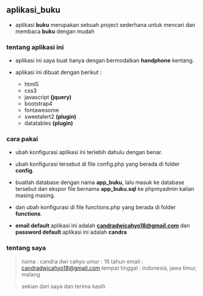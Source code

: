 ## aplikasi_buku

* aplikasi **buku** merupakan sebuah project sederhana untuk mencari dan membaca **buku** dengan mudah

### tentang aplikasi ini

* aplikasi ini saya buat hanya dengan bermodalkan **handphone** kentang.

* aplikasi ini dibuat dengan berikut :
  * html5
  * css3
  * javascript **(jquery)**
  * bootstrap4
  * fontawesome
  * sweetalert2 **(plugin)**
  * datatables **(plugin)**

### cara pakai

* ubah konfigurasi aplikasi ini terlebih dahulu dengan benar.

* ubah konfigurasi tersebut di file config.php yang berada di folder **config**.

* buatlah database dengan nama **app_buku**, lalu masuk ke database tersebut dan ekspor file bernama **app_buku.sql** ke phpmyadmin kalian masing masing.

* dan ubah konfigurasi di file functions.php yang berada di folder **functions**.

* **email default** aplikasi ini adalah **candradwicahyo18@gmail.com** dan **password default** aplikasi ini adalah **candra**

### tentang saya

> nama : candra dwi cahyo
> umur : 16 tahun
> email : candradwicahyo18@gmail.com
> tempat tinggal : indonesia, jawa timur, malang


> sekian dari saya dan terima kasih
